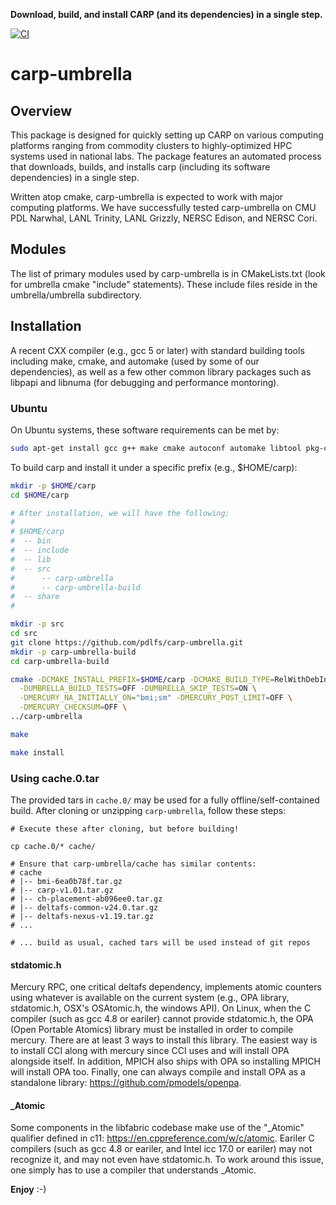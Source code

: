 **Download, build, and install CARP (and its dependencies) in a single step.**

[![CI](https://github.com/pdlfs/carp-umbrella/actions/workflows/ci.yml/badge.svg)](https://github.com/pdlfs/carp-umbrella/actions/workflows/ci.yml)

carp-umbrella
================

## Overview

This package is designed for quickly setting up CARP on various computing platforms ranging from commodity clusters to highly-optimized HPC systems used in national labs. The package features an automated process that downloads, builds, and installs carp (including its software dependencies) in a single step.

Written atop cmake, carp-umbrella is expected to work with major computing platforms. We have successfully tested carp-umbrella on CMU PDL Narwhal, LANL Trinity, LANL Grizzly, NERSC Edison, and NERSC Cori.

## Modules

The list of primary modules used by carp-umbrella is in CMakeLists.txt (look for umbrella cmake "include" statements).   These include files reside in the umbrella/umbrella subdirectory.

## Installation

A recent CXX compiler (e.g., gcc 5 or later) with standard building tools including make, cmake, and automake (used by some of our dependencies), as well as a few other common library packages such as libpapi and libnuma (for debugging and performance montoring).

### Ubuntu

On Ubuntu systems, these software requirements can be met by:

```bash
sudo apt-get install gcc g++ make cmake autoconf automake libtool pkg-config libpapi-dev libnuma-dev git
```

To build carp and install it under a specific prefix (e.g., $HOME/carp):

```bash
mkdir -p $HOME/carp
cd $HOME/carp

# After installation, we will have the following:
#
# $HOME/carp
#  -- bin
#  -- include
#  -- lib
#  -- src
#      -- carp-umbrella
#      -- carp-umbrella-build
#  -- share
#

mkdir -p src
cd src
git clone https://github.com/pdlfs/carp-umbrella.git
mkdir -p carp-umbrella-build
cd carp-umbrella-build

cmake -DCMAKE_INSTALL_PREFIX=$HOME/carp -DCMAKE_BUILD_TYPE=RelWithDebInfo \
  -DUMBRELLA_BUILD_TESTS=OFF -DUMBRELLA_SKIP_TESTS=ON \
  -DMERCURY_NA_INITIALLY_ON="bmi;sm" -DMERCURY_POST_LIMIT=OFF \
  -DMERCURY_CHECKSUM=OFF \
../carp-umbrella

make

make install

```

### Using cache.0.tar

The provided tars in `cache.0/` may be used for a fully offline/self-contained build. After cloning or unzipping `carp-umbrella`, follow these steps:

```
# Execute these after cloning, but before building!

cp cache.0/* cache/

# Ensure that carp-umbrella/cache has similar contents:
# cache
# |-- bmi-6ea0b78f.tar.gz
# |-- carp-v1.01.tar.gz
# |-- ch-placement-ab096ee0.tar.gz
# |-- deltafs-common-v24.0.tar.gz
# |-- deltafs-nexus-v1.19.tar.gz
# ...

# ... build as usual, cached tars will be used instead of git repos
```

#### stdatomic.h

Mercury RPC, one critical deltafs dependency, implements atomic counters using whatever is available on the current system (e.g., OPA library, stdatomic.h, OSX's OSAtomic.h, the windows API). On Linux, when the C compiler (such as gcc 4.8 or eariler) cannot provide stdatomic.h, the OPA (Open Portable Atomics) library must be installed in order to compile mercury. There are at least 3 ways to install this library. The easiest way is to install CCI along with mercury since CCI uses and will install OPA alongside itself. In addition, MPICH also ships with OPA so installing MPICH will install OPA too. Finally, one can always compile and install OPA as a standalone library: https://github.com/pmodels/openpa.

#### _Atomic

Some components in the libfabric codebase make use of the "_Atomic" qualifier defined in c11: https://en.cppreference.com/w/c/atomic. Eariler C compilers (such as gcc 4.8 or eariler, and Intel icc 17.0 or eariler) may not recognize it, and may not even have stdatomic.h. To work around this issue, one simply has to use a compiler that understands _Atomic.

**Enjoy** :-)

